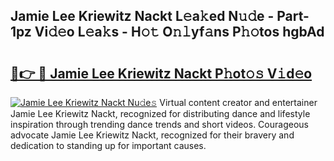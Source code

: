 ## Jamie Lee Kriewitz Nackt L𝚎a𝚔ed N𝚞𝚍e - Part-1pz Vi𝚍𝚎o L𝚎a𝚔s - H𝚘𝚝 O𝚗𝚕yf𝚊ns P𝚑𝚘tos hgbAd

# <h2><a href="http://kfc3a5n.oniu.top/?m=Jamie+Lee+Kriewitz+Nackt">🔗👉 🔴 Jamie Lee Kriewitz Nackt P𝚑ot𝚘𝚜 V𝚒d𝚎o</a></h2>

[![Jamie Lee Kriewitz Nackt Nu𝚍e𝚜](https://i.imgur.com/0qMVB7G.gif)](http://kfc3a5n.oniu.top/?m=Jamie+Lee+Kriewitz+Nackt)
Virtual content creator and entertainer Jamie Lee Kriewitz Nackt, recognized for distributing dance and lifestyle inspiration through trending dance trends and short videos. Courageous advocate Jamie Lee Kriewitz Nackt, recognized for their bravery and dedication to standing up for important causes.  
